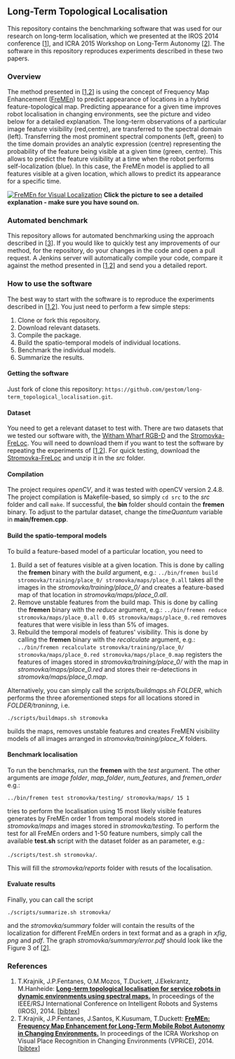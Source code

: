 ## Long-Term Topological Localisation

This repository contains the benchmarking software that was used for our research on long-term localisation, which we presented at the IROS 2014 conference [[1](#references)], and ICRA 2015 Workshop on Long-Term Autonomy [[2](#references)]. 
The software in this repository reproduces experiments described in these two papers. 

### Overview

The method presented in [[1,2](#references)] is using the concept of Frequency Map Enhancement ([FreMEn](https://fremen.uk)) to predict appearance of locations in a hybrid feature-topological map.
Predicting appearance for a given time improves robot localisation in changing environments, see the picture and video below for a detailed explanation.
The long-term observations of a particular image feature visibility (red,centre), are transferred to the spectral domain (left).
Transferring the most prominent spectral components (left, green) to the time domain provides an analytic expression (centre) representing the probability of the feature being visible at a given time (green, centre).
This allows to predict the feature visibility at a time when the robot performs self-localization (blue). In this case, the FreMEn model is applied to all features visible at a given location, which allows to predict its appearance for a specific time. 

[![FreMEn for Visual Localization](https://raw.githubusercontent.com/wiki/gestom/fremen/pics/features.png)](http://www.youtube.com/watch?v=aTr9KD4XMGc)
<b>Click the picture to see a detailed explanation - make sure you have sound on.</b>

### Automated benchmark

This repository allows for automated benchmarking using the approach described in [[3](#references)]. If you would like to quickly test any improvements of our method, for the repository, do your changes in the code and open a pull request. A Jenkins server will automatically compile your code, compare it against the method presented in [[1,2](#references)] and send you a detailed report.


### How to use the software

The best way to start with the software is to reproduce the experiments described in [[1,2](#references)].
You just need to perform a few simple steps:

1. Clone or fork this repository.
1. Download relevant datasets.
1. Compile the package. 
1. Build the spatio-temporal models of individual locations. 
1. Benchmark the individual models.
1. Summarize the results. 

#### Getting the software 

Just fork of clone this repository: `https://github.com/gestom/long-term_topological_localisation.git`.
 
#### Dataset

You need to get a relevant dataset to test with.
There are two datasets that we tested our software with, the [Witham Wharf RGB-D](http://lcas.lincoln.ac.uk/owncloud/shared/datasets) and the [Stromovka-FreLoc](https://drive.google.com/open?id=0B7TY_9FitfdlNEtYdTJHd0VJNm8).
You will need to download them if you want to test the software by repeating the experiments of [[1,2](#references)].
For quick testing, download the [Stromovka-FreLoc](https://drive.google.com/open?id=0B7TY_9FitfdlNEtYdTJHd0VJNm8) and unzip it in the <i>src</i> folder.
 
#### Compilation 

The project requires <i>openCV</i>, and it was tested with openCV version 2.4.8.
The project compilation is Makefile-based, so simply `cd src` to the <i>src</i> folder and call `make`.
If successful, the <b>bin</b> folder should contain the <b>fremen</b> binary.
To adjust to the partular dataset, change the <i>timeQuantum</i> variable in <b>main/fremen.cpp</b>.

#### Build the spatio-temporal models 

To build a feature-based model of a particular location, you need to 

1. Build a set of features visible at a given location. This is done by calling the <b>fremen</b> binary with the <i>build</i> argument, e.g.: `../bin/fremen build stromovka/training/place_0/ stromovka/maps/place_0.all` takes all the images in the <i>stromovka/training/place_0/</i> and creates a feature-based map of that location in <i>stromovka/maps/place_0.all</i>.
1. Remove unstable features from the build map. This is done by calling the <b>fremen</b> binary with the <i>reduce</i> argument, e.g.: `../bin/fremen reduce stromovka/maps/place_0.all 0.05 stromovka/maps/place_0.red` removes features that were visible in less than 5% of images.
1. Rebuild the temporal models of features' visibility. This is done by calling the <b>fremen</b> binary with the <i>recalculate</i> argument, e.g.: `../bin/fremen recalculate stromovka/training/place_0/ stromovka/maps/place_0.red stromovka/maps/place_0.map` registers the features of images stored in <i> stromovka/training/place_0/</i> with the map in <i>stromovka/maps/place_0.red</i> and stores their re-detections in <i>stromovka/maps/place_0.map</i>.

Alternatively, you can simply call the <i>scripts/buildmaps.sh FOLDER</i>, which performs the three aforementioned steps for all locations stored in <i>FOLDER/traninng</i>, i.e.

``./scripts/buildmaps.sh stromovka``

builds the maps, removes unstable features and creates FreMEN visibility models of all images arranged in <i>stromovka/training/place_X</i> folders.

#### Benchmark localisation 

To run the benchmarks, run the <b>fremen</b> with the <i>test</i> argument. The other arguments are <i>image folder</i>, <i>map_folder</i>, <i>num_features</i>, and <i>fremen_order</i>  e.g.:

``../bin/fremen test stromovka/testing/ stromovka/maps/ 15 1``

tries to perform the localisation using 15 most likely visible features generates by FreMEn order 1 from temporal models stored in <i>stromovka/maps</i> and images stored in <i>stromovka/testing</i>.
To perform the test for all FreMEn orders and 1-50 feature numbers, simply call the available <b>test.sh</b> script with the dataset folder as an parameter, e.g.:

``./scripts/test.sh stromovka/``.

This will fill the <i>stromovka/reports</i> folder with resuts of the localisation.

#### Evaluate results

Finally, you can call the script 

``./scripts/summarize.sh stromovka/`` 

and the <i>stromovka/summary</i> folder will contain the results of the localization for different FreMEn orders in text format and as a graph in <i>xfig</i>, <i>png</i> and <i>pdf</i>.
The graph <i>stromovka/summary/error.pdf</i> should look like the Figure 3 of [[2](#references)].

### References

1. T.Krajnik, J.P.Fentanes, O.M.Mozos, T.Duckett, J.Ekekrantz, M.Hanheide: <b>[Long-term topological localisation for service robots in dynamic environments using spectral maps.](http://raw.githubusercontent.com/wiki/gestom/fremen/papers/fremen_2014_IROS.pdf)</b> In proceedings of the IEEE/RSJ International Conference on Intelligent Robots and Systems (IROS), 2014. [[bibtex](http://raw.githubusercontent.com/wiki/gestom/fremen/papers/fremen_2014_IROS.bib)]
2. T.Krajnik, J.P.Fentanes, J.Santos, K.Kusumam, T.Duckett: <b>[FreMEn: Frequency Map Enhancement for Long-Term Mobile Robot Autonomy in Changing Environments.](http://raw.githubusercontent.com/wiki/gestom/fremen/papers/fremen_2015_ICRA_VPRCE.pdf)</b> In proceedings of the ICRA Workshop on Visual Place Recognition in Changing Environments (VPRiCE), 2014. [[bibtex](http://raw.githubusercontent.com/wiki/gestom/fremen/papers/fremen_2015_ICRA_VPRCE.bib)]
